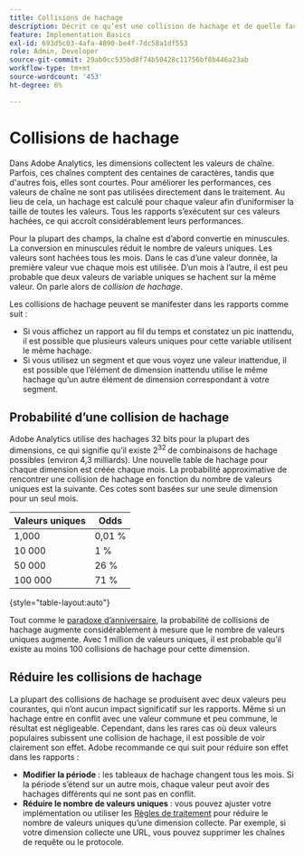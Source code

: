 ```yaml
---
title: Collisions de hachage
description: Décrit ce qu’est une collision de hachage et de quelle façon elle se manifeste.
feature: Implementation Basics
exl-id: 693d5c03-4afa-4890-be4f-7dc58a1df553
role: Admin, Developer
source-git-commit: 29ab0cc535bd8f74b50428c11756bf8b446a23ab
workflow-type: tm+mt
source-wordcount: '453'
ht-degree: 6%

---
```


# Collisions de hachage

Dans Adobe Analytics, les dimensions collectent les valeurs de chaîne. Parfois, ces chaînes comptent des centaines de caractères, tandis que d&#39;autres fois, elles sont courtes. Pour améliorer les performances, ces valeurs de chaîne ne sont pas utilisées directement dans le traitement. Au lieu de cela, un hachage est calculé pour chaque valeur afin d’uniformiser la taille de toutes les valeurs. Tous les rapports s’exécutent sur ces valeurs hachées, ce qui accroît considérablement leurs performances.

Pour la plupart des champs, la chaîne est d’abord convertie en minuscules. La conversion en minuscules réduit le nombre de valeurs uniques. Les valeurs sont hachées tous les mois. Dans le cas d’une valeur donnée, la première valeur vue chaque mois est utilisée. D’un mois à l’autre, il est peu probable que deux valeurs de variable uniques se hachent sur la même valeur. On parle alors de *collision de hachage*.

Les collisions de hachage peuvent se manifester dans les rapports comme suit :

* Si vous affichez un rapport au fil du temps et constatez un pic inattendu, il est possible que plusieurs valeurs uniques pour cette variable utilisent le même hachage.
* Si vous utilisez un segment et que vous voyez une valeur inattendue, il est possible que l’élément de dimension inattendu utilise le même hachage qu’un autre élément de dimension correspondant à votre segment.

## Probabilité d’une collision de hachage

Adobe Analytics utilise des hachages 32 bits pour la plupart des dimensions, ce qui signifie qu’il existe 2<sup>32 </sup> de combinaisons de hachage possibles (environ 4,3 milliards). Une nouvelle table de hachage pour chaque dimension est créée chaque mois. La probabilité approximative de rencontrer une collision de hachage en fonction du nombre de valeurs uniques est la suivante. Ces cotes sont basées sur une seule dimension pour un seul mois.

| Valeurs uniques | Odds |
| --- | --- |
| 1,000 | 0,01 % |
| 10 000 | 1 % |
| 50 000 | 26 % |
| 100 000 | 71 % |

{style="table-layout:auto"}

Tout comme le [paradoxe d’anniversaire](https://en.wikipedia.org/wiki/Birthday_problem), la probabilité de collisions de hachage augmente considérablement à mesure que le nombre de valeurs uniques augmente. Avec 1 million de valeurs uniques, il est probable qu’il existe au moins 100 collisions de hachage pour cette dimension.

## Réduire les collisions de hachage

La plupart des collisions de hachage se produisent avec deux valeurs peu courantes, qui n’ont aucun impact significatif sur les rapports. Même si un hachage entre en conflit avec une valeur commune et peu commune, le résultat est négligeable. Cependant, dans les rares cas où deux valeurs populaires subissent une collision de hachage, il est possible de voir clairement son effet. Adobe recommande ce qui suit pour réduire son effet dans les rapports :

* **Modifier la période** : les tableaux de hachage changent tous les mois. Si la période s’étend sur un autre mois, chaque valeur peut avoir des hachages différents qui ne sont pas en conflit.
* **Réduire le nombre de valeurs uniques** : vous pouvez ajuster votre implémentation ou utiliser les [Règles de traitement](/help/admin/admin/c-manage-report-suites/c-edit-report-suites/general/c-processing-rules/processing-rules.md) pour réduire le nombre de valeurs uniques qu’une dimension collecte. Par exemple, si votre dimension collecte une URL, vous pouvez supprimer les chaînes de requête ou le protocole.

<!-- https://wiki.corp.adobe.com/pages/viewpage.action?spaceKey=OmniArch&title=Uniques -->

